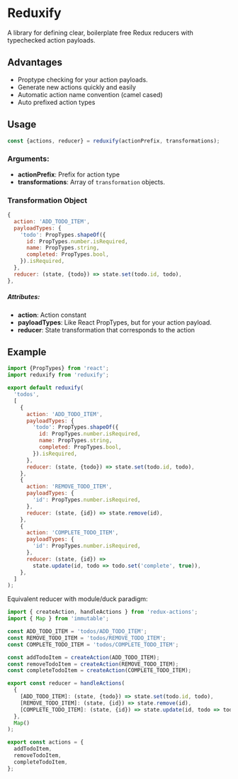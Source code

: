 # Reduxify
A library for defining clear, boilerplate free Redux reducers with typechecked action payloads.

## Advantages
- Proptype checking for your action payloads.
- Generate new actions quickly and easily
- Automatic action name convention (camel cased)
- Auto prefixed action types

## Usage
```js
const {actions, reducer} = reduxify(actionPrefix, transformations);
```
### Arguments:
- **actionPrefix**: Prefix for action type
- **transformations**: Array of `transformation` objects.

### Transformation Object
```js
{
  action: 'ADD_TODO_ITEM',
  payloadTypes: {
    'todo': PropTypes.shapeOf({
      id: PropTypes.number.isRequired,
      name: PropTypes.string,
      completed: PropTypes.bool,
    }).isRequired,
  },
  reducer: (state, {todo}) => state.set(todo.id, todo),
},
```
##### Attributes:
- **action**: Action constant
- **payloadTypes**: Like React PropTypes, but for your action payload.
- **reducer**: State transformation that corresponds to the action

## Example
```js
import {PropTypes} from 'react';
import reduxify from 'reduxify';

export default reduxify(
  'todos',
  [
    {
      action: 'ADD_TODO_ITEM',
      payloadTypes: {
        'todo': PropTypes.shapeOf({
          id: PropTypes.number.isRequired,
          name: PropTypes.string,
          completed: PropTypes.bool,
        }).isRequired,
      },
      reducer: (state, {todo}) => state.set(todo.id, todo),
    },
    {
      action: 'REMOVE_TODO_ITEM',
      payloadTypes: {
        'id': PropTypes.number.isRequired,
      },
      reducer: (state, {id}) => state.remove(id),
    },
    {
      action: 'COMPLETE_TODO_ITEM',
      payloadTypes: {
        'id': PropTypes.number.isRequired,
      },
      reducer: (state, {id}) =>
        state.update(id, todo => todo.set('complete', true)),
    },
  ]
);
```

Equivalent reducer with module/duck paradigm:
```js
import { createAction, handleActions } from 'redux-actions';
import { Map } from 'immutable';

const ADD_TODO_ITEM = 'todos/ADD_TODO_ITEM';
const REMOVE_TODO_ITEM = 'todos/REMOVE_TODO_ITEM';
const COMPLETE_TODO_ITEM = 'todos/COMPLETE_TODO_ITEM';

const addTodoItem = createAction(ADD_TODO_ITEM);
const removeTodoItem = createAction(REMOVE_TODO_ITEM);
const completeTodoItem = createAction(COMPLETE_TODO_ITEM);

export const reducer = handleActions(
  {
    [ADD_TODO_ITEM]: (state, {todo}) => state.set(todo.id, todo),
    [REMOVE_TODO_ITEM]: (state, {id}) => state.remove(id),
    [COMPLETE_TODO_ITEM]: (state, {id}) => state.update(id, todo => todo.set('complete', true)),
  },
  Map()
);

export const actions = {
  addTodoItem,
  removeTodoItem,
  completeTodoItem,
};
```
